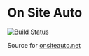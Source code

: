 # On Site Auto
[![Build Status](https://travis-ci.org/c1phr/On-Site-Auto.svg?branch=master)](https://travis-ci.org/c1phr/On-Site-Auto)

Source for [onsiteauto.net](onsiteauto.net)
